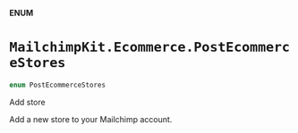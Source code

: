 **ENUM**

# `MailchimpKit.Ecommerce.PostEcommerceStores`

```swift
enum PostEcommerceStores
```

Add store

Add a new store to your Mailchimp account.
